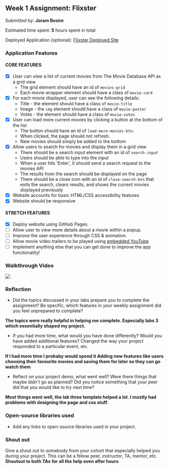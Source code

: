 

## Week 1 Assignment: Flixster

Submitted by: **Joram Bosire**

Estimated time spent: **5** hours spent in total

Deployed Application (optional): [Flixster Deployed Site](ADD_LINK_HERE)

### Application Features

#### CORE FEATURES

- [x] User can view a list of current movies from The Movie Database API as a grid view
  - The grid element should have an id of `movies-grid`
  - Each movie wrapper element should have a class of `movie-card`
- [x] For each movie displayed, user can see the following details:
  - Title - the element should have a class of `movie-title`
  - Image - the `img` element should have a class of `movie-poster`
  - Votes - the element should have a class of `movie-votes`
- [x] User can load more current movies by clicking a button at the bottom of the list
  - The button should have an id of `load-more-movies-btn`.
  - When clicked, the page should not refresh.
  - New movies should simply be added to the bottom
- [x] Allow users to search for movies and display them in a grid view
  - There should be a search input element with an id of `search-input`
  - Users should be able to type into the input
  - When a user hits 'Enter', it should send a search request to the movies API
  - The results from the search should be displayed on the page
  - There should be a close icon with an id of `close-search-btn` that exits the search, clears results, and shows the current movies displayed previously
- [x] Website accounts for basic HTML/CSS accessibility features
- [x] Website should be responsive

#### STRETCH FEATURES

- [x] Deploy website using GitHub Pages. 
- [ ] Allow user to view more details about a movie within a popup.
- [ ] Improve the user experience through CSS & animation.
- [ ] Allow movie video trailers to be played using [embedded YouTube](https://support.google.com/youtube/answer/171780?hl=en)
- [ ] Implement anything else that you can get done to improve the app functionality!

### Walkthrough Video

![](https://media.giphy.com/media/ZZ8ctF4atN6obdMGjP/giphy.gif)

### Reflection

* Did the topics discussed in your labs prepare you to complete the assignment? Be specific, which features in your weekly assignment did you feel unprepared to complete? 

**The topics were really helpful in helping me complete. Especially labs 3 which essentially shaped my project.**

* If you had more time, what would you have done differently? Would you have added additional features? Changed the way your project responded to a particular event, etc.
  
**If I had more time I probaby would spend it Adding new features like users choosing their favourite movies and saving them for later so they can go watch them**

* Reflect on your project demo, what went well? Were there things that maybe didn't go as planned? Did you notice something that your peer did that you would like to try next time?

**Most things went well, the lab three template helped a lot. I mostly had problems with designing the page and css stuff.**

### Open-source libraries used

- Add any links to open-source libraries used in your project.

### Shout out

Give a shout out to somebody from your cohort that especially helped you during your project. This can be a fellow peer, instructor, TA, mentor, etc.
**Shoutout to both TAs for all the help even after hours**
